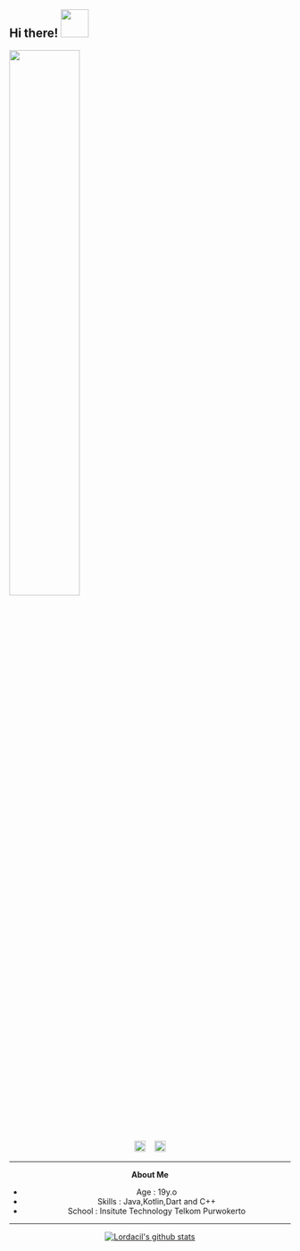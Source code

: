<!-- ### Hi there, I'm Rizky 👋 -->
<h2> Hi there! <img src="https://media.giphy.com/media/mGcNjsfWAjY5AEZNw6/giphy.gif" width="50"></h2>
<!--
**lordacil/lordacil** is a ✨ _special_ ✨ repository because its `README.md` (this file) appears on your GitHub profile.

Here are some ideas to get you started:

- 🔭 I’m currently working on ...
- 🌱 I’m currently learning ...
- 👯 I’m looking to collaborate on ...
- 🤔 I’m looking for help with ...
- 💬 Ask me about ...
- 📫 How to reach me: ...
- 😄 Pronouns: ...
- ⚡ Fun fact: ...
-->

<!-- [nimek](https://user-images.githubusercontent.com/56204095/88059580-41079800-cb8f-11ea-8a10-f668fbb7a1cc.png) -->
<img src="https://user-images.githubusercontent.com/56204095/88059580-41079800-cb8f-11ea-8a10-f668fbb7a1cc.png" width="50%">

<center>
<a href="https://fb.me/nolep.sh"><img src="https://image.flaticon.com/icons/svg/174/174848.svg" alt="alt text" width="20" height="20"></a>      &nbsp;&nbsp;   <a href="https://instagram.com/rnugraha.id"><img src="https://image.flaticon.com/icons/svg/174/174855.svg" alt="alt text" width="20" height="20"></a>


___

**About Me**

- Age : 19y.o
- Skills : Java,Kotlin,Dart and C++
- School : Insitute Technology Telkom Purwokerto

___

[![Lordacil's github stats](https://github-readme-stats.vercel.app/api?username=lordacil)](https://github.com/lordacil/github-readme-stats)

